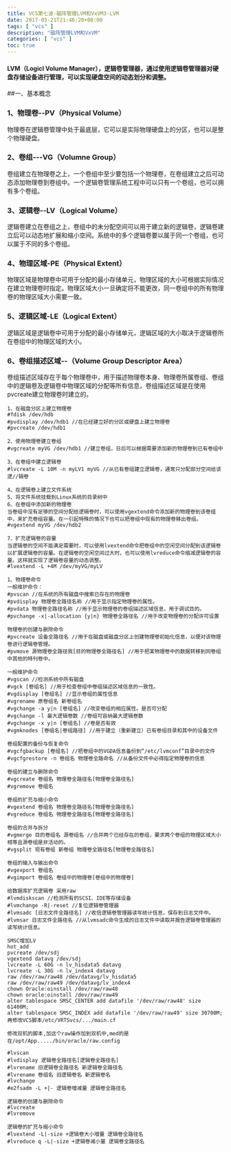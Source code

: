 ```yaml
---
title: VCS第七波-磁阵管理LVM和VxVM3-LVM
date: 2017-05-21T21:46:20+08:00
tags: [ "vcs" ] 
description: "磁阵管理LVM和VxVM"
categories: [ "vcs" ]
toc: true
---
```


#### LVM（Logicl Volume Manager），逻辑卷管理器，通过使用逻辑卷管理器对硬盘存储设备进行管理，可以实现硬盘空间的动态划分和调整。   
   
##一、基本概念   
   
### 1、物理卷--PV（Physical Volume）  
物理卷在逻辑卷管理中处于最底层，它可以是实际物理硬盘上的分区，也可以是整个物理硬盘。   
   
### 2、卷组---VG（Volumne Group）  
卷组建立在物理卷之上，一个卷组中至少要包括一个物理卷，在卷组建立之后可动态添加物理卷到卷组中。一个逻辑卷管理系统工程中可以只有一个卷组，也可以拥有多个卷组。   
   
### 3、逻辑卷--LV（Logical Volume）  
逻辑卷建立在卷组之上，卷组中的未分配空间可以用于建立新的逻辑卷，逻辑卷建立后可以动态地扩展和缩小空间。系统中的多个逻辑卷要以属于同一个卷组，也可以属于不同的多个卷组。   
   
### 4、物理区域-PE（Physical Extent）  
物理区域是物理卷中可用于分配的最小存储单元，物理区域的大小可根据实际情况在建立物理卷时指定。物理区域大小一旦确定将不能更改，同一卷组中的所有物理卷的物理区域大小需要一致。   
   
### 5、逻辑区域-LE（Logical Extent）  
逻辑区域是逻辑卷中可用于分配的最小存储单元，逻辑区域的大小取决于逻辑卷所在卷组中的物理区域的大小。   
   
### 6、卷组描述区域--（Volume Group Descriptor Area）  
卷组描述区域存在于每个物理卷中，用于描述物理卷本身、物理卷所属卷组、卷组中的逻辑卷及逻辑卷中物理区域的分配等所有信息，卷组描述区域是在使用pvcreate建立物理卷时建立的。  
  
``` 
1、在磁盘分区上建立物理卷  
#fdisk /dev/hdb  
#pvdisplay /dev/hdb1 //在已经建立好的分区或硬盘上建立物理卷  
#pvcreate /dev/hdb1   
   
2、使用物理卷建立卷组  
#vgcreate myVG /dev/hdb1 //建立卷组，日后可以根据需要添加新的物理卷到已有卷组中   
   
3、在卷组中建立逻辑卷  
#lvcreate -L 10M -n myLV1 myVG //从已有卷组建立逻辑卷，通常只分配部分空间给该逻//辑卷   
   
4、在逻辑卷上建立文件系统  
5、将文件系统挂载到Linux系统的目录树中  
6、在卷组中添加新的物理卷  
当卷组中没有足够的空间分配给逻辑卷时，可以使用vgextend命令添加新的物理卷到该卷组中，来扩充卷组容量。在一引起特殊的情况下也可以把卷组中现有的物理卷移出卷组。  
#vgextend myVG /dev/hdb2   
   
7、扩充逻辑卷的容量  
当逻辑卷的空间不能满足需要时，可以使用lvextend命令把卷组中的空闲空间分配到该逻辑卷以扩展逻辑卷的容量。在逻辑卷的空闲空间过大时，也可以使用lvreduce命令缩减逻辑卷的容量。这样就实现了逻辑卷容量的动态调整。  
#lvextend -L +4M /dev/myVG/myLV   
   
1、物理卷命令  
一般维护命令：  
#pvscan //在系统的所有磁盘中搜索已存在的物理卷  
#pvdisplay 物理卷全路径名称 //用于显示指定物理卷的属性。  
#pvdata 物理卷全路径名称 //用于显示物理卷的卷组描述区域信息，用于调试目的。  
#pvchange -x|-allocation {y|n} 物理卷全路径名 //用于改变物理卷的分配许可设置   
   
物理卷的创建与删除命令  
#pvcreate 设备全路径名 //用于在磁盘或磁盘分区上创建物理卷初始化信息，以便对该物理卷进行逻辑卷管理。  
#pvmove 源物理卷全路径我[目的物理卷全路径名] //用于把某物理卷中的数据转移到同卷组中其他的特刊卷中。  
      
一般维护命令  
#vgscan //检测系统中所有磁盘  
#vgck [卷组名] //用于检查卷组中卷组描述区域信息的一致性。  
#vgdisplay [卷组名] //显示卷组的属性信息  
#vgrename 原卷组名 新卷组名  
#vgchange -a y|n [卷组名] //改变卷组的相应属性。是否可分配  
#vgchange -l 最大逻辑卷数 //卷组可容纳最大逻辑卷数  
#vgchange -x y|n [卷组名] //卷是否有效  
#vgmknodes [卷组名|卷组路径] //用于建立（重新建立）已有卷组目录和其中的设备文件   
   
卷组配置的备份与恢复命令  
#vgcfgbackup [卷组名] //把卷组中的VGDA信息备份到“/etc/lvmconf”目录中的文件  
#vgcfgrestore -n 卷组名 物理卷全路命名 //从备份文件中必得指定物理卷的信息   
   
卷组的建立与删除命令  
#vgcreate 卷组名 物理卷全路径名[物理卷全路径名]  
#vgremove 卷组名   
   
卷组的扩充与缩小命令  
#vgextend 卷组名 物理卷全路径名[物理卷全路径名]  
#vgreduce 卷组名 物理卷全路径名[物理卷全路径名]   
   
卷组的合并与拆分  
#vgmerge 目的卷组名 源卷组名 //合并两个已经存在的卷组，要求两个卷组的物理区域大小相等且源卷组是非活动的。 
#vgsplit 现有卷组 新卷组 物理卷全路径名[物理卷全路径名]   
   
卷组的输入与输出命令  
#vgexport 卷组名  
#vgimport 卷组名 卷组中的物理卷[卷组中的物理卷]  
   
给数据库扩充逻辑卷 采用raw  
#lvmdiskscan //检测所有的SCSI、IDE等存储设备  
#lvmchange -R|-reset //复位逻辑卷管理器  
#lvmsadc [日志文件全路径名] //收信逻辑卷管理器读写统计信息，保存到日志文件中。  
#lvmsar 日志文件全路径名 //从lvmsadc命令生成的日志文件中读取并报告逻辑卷管理器的读写统计信息。  

SMSC增加LV  
hot_add  
pvcreate /dev/sdj  
vgextend datavg /dev/sdj  
lvcreate -L 60G -n lv_hisdata5 datavg   
lvcreate -L 30G -n lv_index4 datavg   
raw /dev/raw/raw48 /dev/datavg/lv_hisdata5   
raw /dev/raw/raw49 /dev/datavg/lv_index4  
chown Oracle:oinstall /dev/raw/raw48  
chown oracle:oinstall /dev/raw/raw49  
alter tablespace SMSC_CENTER add datafile '/dev/raw/raw48' size 61400M;  
alter tablespace SMSC_INDEX add datafile '/dev/raw/raw49' size 30700M;  
再修改VCS脚本/etc/VRTSvcs/.../main.cf  
   
修改双机的脚本,加这个raw操作加到双机中,med的是在/opt/App...../bin/oracle/raw.config  
     
#lvscan  
#lvdisplay 逻辑卷全路径名[逻辑卷全路径名]  
#lvrename 旧逻辑卷全路径名 新逻辑卷全路径名  
#lvrename 卷组名 旧逻辑卷名 新逻辑卷名  
#lvchange  
#e2fsadm -L +|- 逻辑卷增减量 逻辑卷全路径名   
   
逻辑卷的创建与删除命令  
#lvcreate  
#lvremove   
   
逻辑卷的扩充与缩小命令  
#lvextend -L|-size +逻辑卷大小增量 逻辑卷全路径名  
#lvreduce q -L|-size +逻辑卷减小量 逻辑卷全路径名
``` 